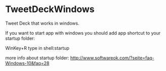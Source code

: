 # TweetDeckWindows
Tweet Deck that works in windows.

If you want to start app with windows you should add app shortcut to your startup folder:

WinKey+R type in
shell:startup

more info about startup folder: http://www.softwareok.com/?seite=faq-Windows-10&faq=28

